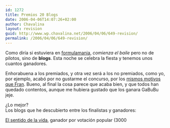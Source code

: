 ```yaml
---
id: 1272
title: Premios 20 Blogs
date: 2006-04-06T14:07:26+02:00
author: Chavalina
layout: revision
guid: http://www.wp.chavalina.net/2006/04/06/649-revision/
permalink: /2006/04/06/649-revision/
---
```

Como dir&iacute;a si estuviera en <a href="http://formulamania.com/news/index.php" target="_blank">formulamania</a>, _comienza el baile_ pero no de pilotos, sino de **blogs**. Esta noche se celebra la fiesta y tenemos unos cuantos ganadores. 

Enhorabuena a los premiados, y otra vez será a los no premiados, como yo, por ejemplo, acabó por no gustarme el concurso, por los <a href="http://www.domestikalien.com/2005/06/06/20-blogs/" target="_blank">mismos motivos que Fran</a>. Bueno, al final la cosa parece que acaba bien, y que todos han quedado contentos, aunque me hubiera gustado que los ganara GaBuBu jeje.

&iquest;Lo mejor?  
Los blogs que he descubierto entre los finalistas y ganadores:

<a href="http://www.elsentidodelavida.net/" target="_blank">El sentido de la vida</a>, ganador por votación popular (3000